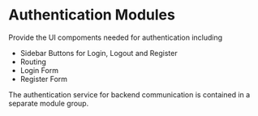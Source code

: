 # Authentication Modules

Provide the UI compoments needed for authentication including

- Sidebar Buttons for Login, Logout and Register
- Routing
- Login Form
- Register Form

The authentication service for backend communication is contained in a separate module group.
